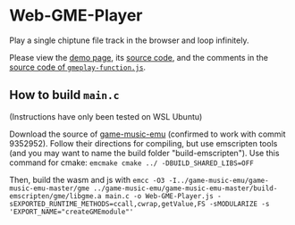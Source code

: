 # Web-GME-Player
Play a single chiptune file track in the browser and loop infinitely.

Please view the [demo page](https://thysbelon.github.io/Web-GME-Player), its [source code](https://github.com/Thysbelon/Web-GME-Player/blob/main/index.html), and the comments in the [source code of `gmeplay-function.js`](https://github.com/Thysbelon/Web-GME-Player/blob/main/gmeplay-function.js).

## How to build `main.c`
(Instructions have only been tested on WSL Ubuntu)

Download the source of [game-music-emu](https://github.com/libgme/game-music-emu) (confirmed to work with commit 9352952). Follow their directions for compiling, but use emscripten tools (and you may want to name the build folder "build-emscripten"). Use this command for cmake:
`emcmake cmake ../ -DBUILD_SHARED_LIBS=OFF`

Then, build the wasm and js with `emcc -O3 -I../game-music-emu/game-music-emu-master/gme ../game-music-emu/game-music-emu-master/build-emscripten/gme/libgme.a main.c -o Web-GME-Player.js -sEXPORTED_RUNTIME_METHODS=ccall,cwrap,getValue,FS -sMODULARIZE -s 'EXPORT_NAME="createGMEmodule"'`